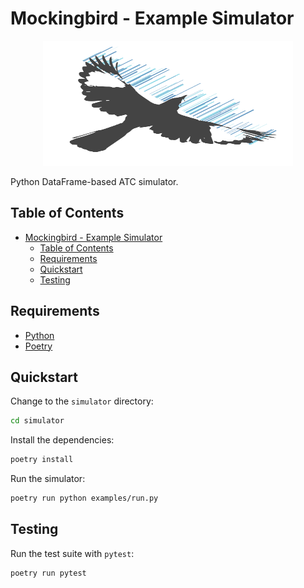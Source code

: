 # Mockingbird - Example Simulator

<p align="center">
    <img src="resources/icons/mockingbird.svg" width="400" height="200" />
</p>

Python DataFrame-based ATC simulator.

## Table of Contents

- [Mockingbird - Example Simulator](#mockingbird---example-simulator)
  - [Table of Contents](#table-of-contents)
  - [Requirements](#requirements)
  - [Quickstart](#quickstart)
  - [Testing](#testing)

## Requirements

-   [Python](https://www.python.org/)
-   [Poetry](https://python-poetry.org/docs/#installation)

## Quickstart

Change to the `simulator` directory:

```bash
cd simulator
```

Install the dependencies:

```bash
poetry install
```

Run the simulator:

```bash
poetry run python examples/run.py
```

## Testing

Run the test suite with `pytest`:

```bash
poetry run pytest
```
